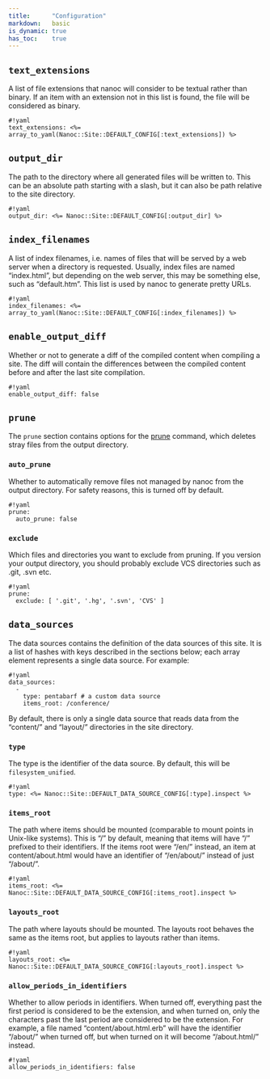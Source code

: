 ```yaml
---
title:      "Configuration"
markdown:   basic
is_dynamic: true
has_toc:    true
---
```


## `text_extensions`

A list of file extensions that nanoc will consider to be textual rather than
binary. If an item with an extension not in this list is found,  the file
will be considered as binary.

	#!yaml
	text_extensions: <%= array_to_yaml(Nanoc::Site::DEFAULT_CONFIG[:text_extensions]) %>

## `output_dir`

The path to the directory where all generated files will be written to. This
can be an absolute path starting with a slash, but it can also be path
relative to the site directory.

	#!yaml
	output_dir: <%= Nanoc::Site::DEFAULT_CONFIG[:output_dir] %>

## `index_filenames`

A list of index filenames, i.e. names of files that will be served by a web
server when a directory is requested. Usually, index files are named
“index.html”, but depending on the web server, this may be something else,
such as “default.htm”. This list is used by nanoc to generate pretty URLs.

	#!yaml
	index_filenames: <%= array_to_yaml(Nanoc::Site::DEFAULT_CONFIG[:index_filenames]) %>

## `enable_output_diff`

Whether or not to generate a diff of the compiled content when compiling a
site. The diff will contain the differences between the compiled content
before and after the last site compilation.

	#!yaml
	enable_output_diff: false

## `prune`

The `prune` section contains options for the [prune](/docs/reference/commands/#prune) command, which deletes stray files from the output directory.

### `auto_prune`

Whether to automatically remove files not managed by nanoc from the output
directory. For safety reasons, this is turned off by default.

	#!yaml
	prune:
	  auto_prune: false

### `exclude`

Which files and directories you want to exclude from pruning. If you version
your output directory, you should probably exclude VCS directories such as
.git, .svn etc.

	#!yaml
	prune:
	  exclude: [ '.git', '.hg', '.svn', 'CVS' ]

## `data_sources`

The data sources contains the definition of the data sources of this site. It is a list of hashes with keys described in the sections below; each array element represents a single data source. For example:

	#!yaml
	data_sources:
	  -
	    type: pentabarf # a custom data source
	    items_root: /conference/

By default, there is only a single data source that reads data from the “content/” and “layout/” directories in the site directory.

### `type`

The type is the identifier of the data source. By default, this will be
`filesystem_unified`.

	#!yaml
	type: <%= Nanoc::Site::DEFAULT_DATA_SOURCE_CONFIG[:type].inspect %>

### `items_root`

The path where items should be mounted (comparable to mount points in
Unix-like systems). This is “/” by default, meaning that items will have
“/” prefixed to their identifiers. If the items root were “/en/”
instead, an item at content/about.html would have an identifier of
“/en/about/” instead of just “/about/”.

	#!yaml
	items_root: <%= Nanoc::Site::DEFAULT_DATA_SOURCE_CONFIG[:items_root].inspect %>

### `layouts_root`

The path where layouts should be mounted. The layouts root behaves the
same as the items root, but applies to layouts rather than items.

	#!yaml
	layouts_root: <%= Nanoc::Site::DEFAULT_DATA_SOURCE_CONFIG[:layouts_root].inspect %>

### `allow_periods_in_identifiers`

Whether to allow periods in identifiers. When turned off, everything
past the first period is considered to be the extension, and when
turned on, only the characters past the last period are considered to
be the extension. For example,  a file named “content/about.html.erb”
will have the identifier “/about/” when turned off, but when turned on
it will become “/about.html/” instead.

	#!yaml
	allow_periods_in_identifiers: false

